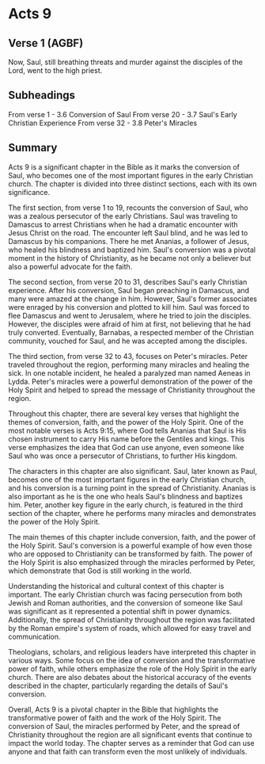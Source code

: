 # Acts 9

## Verse 1 (AGBF)

Now, Saul, still breathing threats and murder against the disciples of the Lord, went to the high priest.

## Subheadings

From verse 1 - 3.6 Conversion of Saul
From verse 20 - 3.7 Saul's Early Christian Experience
From verse 32 - 3.8 Peter's Miracles

## Summary

Acts 9 is a significant chapter in the Bible as it marks the conversion of Saul, who becomes one of the most important figures in the early Christian church. The chapter is divided into three distinct sections, each with its own significance.

The first section, from verse 1 to 19, recounts the conversion of Saul, who was a zealous persecutor of the early Christians. Saul was traveling to Damascus to arrest Christians when he had a dramatic encounter with Jesus Christ on the road. The encounter left Saul blind, and he was led to Damascus by his companions. There he met Ananias, a follower of Jesus, who healed his blindness and baptized him. Saul's conversion was a pivotal moment in the history of Christianity, as he became not only a believer but also a powerful advocate for the faith.

The second section, from verse 20 to 31, describes Saul's early Christian experience. After his conversion, Saul began preaching in Damascus, and many were amazed at the change in him. However, Saul's former associates were enraged by his conversion and plotted to kill him. Saul was forced to flee Damascus and went to Jerusalem, where he tried to join the disciples. However, the disciples were afraid of him at first, not believing that he had truly converted. Eventually, Barnabas, a respected member of the Christian community, vouched for Saul, and he was accepted among the disciples.

The third section, from verse 32 to 43, focuses on Peter's miracles. Peter traveled throughout the region, performing many miracles and healing the sick. In one notable incident, he healed a paralyzed man named Aeneas in Lydda. Peter's miracles were a powerful demonstration of the power of the Holy Spirit and helped to spread the message of Christianity throughout the region.

Throughout this chapter, there are several key verses that highlight the themes of conversion, faith, and the power of the Holy Spirit. One of the most notable verses is Acts 9:15, where God tells Ananias that Saul is His chosen instrument to carry His name before the Gentiles and kings. This verse emphasizes the idea that God can use anyone, even someone like Saul who was once a persecutor of Christians, to further His kingdom.

The characters in this chapter are also significant. Saul, later known as Paul, becomes one of the most important figures in the early Christian church, and his conversion is a turning point in the spread of Christianity. Ananias is also important as he is the one who heals Saul's blindness and baptizes him. Peter, another key figure in the early church, is featured in the third section of the chapter, where he performs many miracles and demonstrates the power of the Holy Spirit.

The main themes of this chapter include conversion, faith, and the power of the Holy Spirit. Saul's conversion is a powerful example of how even those who are opposed to Christianity can be transformed by faith. The power of the Holy Spirit is also emphasized through the miracles performed by Peter, which demonstrate that God is still working in the world.

Understanding the historical and cultural context of this chapter is important. The early Christian church was facing persecution from both Jewish and Roman authorities, and the conversion of someone like Saul was significant as it represented a potential shift in power dynamics. Additionally, the spread of Christianity throughout the region was facilitated by the Roman empire's system of roads, which allowed for easy travel and communication.

Theologians, scholars, and religious leaders have interpreted this chapter in various ways. Some focus on the idea of conversion and the transformative power of faith, while others emphasize the role of the Holy Spirit in the early church. There are also debates about the historical accuracy of the events described in the chapter, particularly regarding the details of Saul's conversion.

Overall, Acts 9 is a pivotal chapter in the Bible that highlights the transformative power of faith and the work of the Holy Spirit. The conversion of Saul, the miracles performed by Peter, and the spread of Christianity throughout the region are all significant events that continue to impact the world today. The chapter serves as a reminder that God can use anyone and that faith can transform even the most unlikely of individuals.